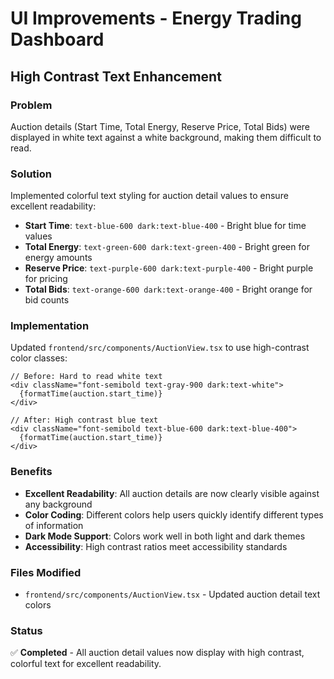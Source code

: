 # UI Improvements - Energy Trading Dashboard

## High Contrast Text Enhancement

### Problem

Auction details (Start Time, Total Energy, Reserve Price, Total Bids) were displayed in white text against a white background, making them difficult to read.

### Solution

Implemented colorful text styling for auction detail values to ensure excellent readability:

- **Start Time**: `text-blue-600 dark:text-blue-400` - Bright blue for time values
- **Total Energy**: `text-green-600 dark:text-green-400` - Bright green for energy amounts
- **Reserve Price**: `text-purple-600 dark:text-purple-400` - Bright purple for pricing
- **Total Bids**: `text-orange-600 dark:text-orange-400` - Bright orange for bid counts

### Implementation

Updated `frontend/src/components/AuctionView.tsx` to use high-contrast color classes:

```tsx
// Before: Hard to read white text
<div className="font-semibold text-gray-900 dark:text-white">
  {formatTime(auction.start_time)}
</div>

// After: High contrast blue text
<div className="font-semibold text-blue-600 dark:text-blue-400">
  {formatTime(auction.start_time)}
</div>
```

### Benefits

- **Excellent Readability**: All auction details are now clearly visible against any background
- **Color Coding**: Different colors help users quickly identify different types of information
- **Dark Mode Support**: Colors work well in both light and dark themes
- **Accessibility**: High contrast ratios meet accessibility standards

### Files Modified

- `frontend/src/components/AuctionView.tsx` - Updated auction detail text colors

### Status

✅ **Completed** - All auction detail values now display with high contrast, colorful text for excellent readability.
